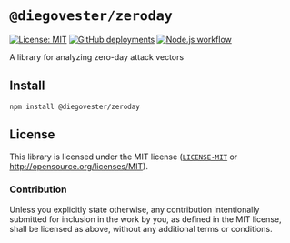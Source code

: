 # `@diegovester/zeroday`
[![License: MIT](https://img.shields.io/badge/License-MIT-blue.svg)](https://opensource.org/licenses/MIT)
[![GitHub deployments](https://img.shields.io/github/deployments/diegovester/zeroday/github-pages?label=deploy)](https://github.com/diegovester/zeroday/deployments/activity_log?environment=github-pages)
[![Node.js workflow](https://github.com/diegovester/zeroday/actions/workflows/main.yml/badge.svg)](https://github.com/diegovester/zeroday/actions/workflows/main.yml)

A library for analyzing zero-day attack vectors

## Install
```
npm install @diegovester/zeroday
```

## License
This library is licensed under the MIT license ([`LICENSE-MIT`](./LICENSE) or http://opensource.org/licenses/MIT).

### Contribution
Unless you explicitly state otherwise, any contribution intentionally submitted for inclusion in the work by you, as defined in the MIT license, shall be licensed as above, without any additional terms or conditions.

